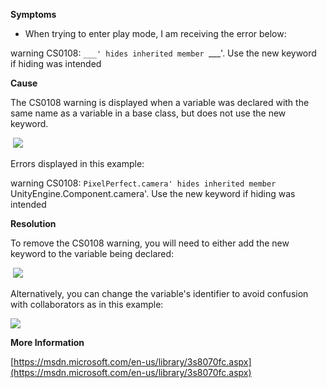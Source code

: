 
        

**Symptoms** 

*   When trying to enter play mode, I am receiving the error below:

warning CS0108: `___' hides inherited member `___'. Use the new keyword   
if hiding was intended

**Cause** 

The CS0108 warning is displayed when a variable was declared with the same name as a variable in a base class, but does not use the new keyword.

 ![](/hc/en-us/article_attachments/202268956/CS0108_a.png)

Errors displayed in this example:

warning CS0108: `PixelPerfect.camera' hides inherited member   
`UnityEngine.Component.camera'. Use the new keyword if hiding was   
intended

**Resolution** 

To remove the CS0108 warning, you will need to either add the new keyword to the variable being declared:

 ![](/hc/en-us/article_attachments/202441083/CS0108_b.png)

Alternatively, you can change the variable's identifier to avoid confusion with collaborators as in this example:

![](/hc/en-us/article_attachments/202356876/CS0108_c.png)

**More Information** 

[https://msdn.microsoft.com/en-us/library/3s8070fc.aspx](https://msdn.microsoft.com/en-us/library/3s8070fc.aspx)

      